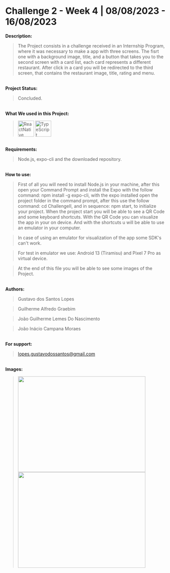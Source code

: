 # Challenge 2 - Week 4 | 08/08/2023 - 16/08/2023

**Description:**

>The Project consists in a challenge received in an Internship Program, where it was necessary to make a app with three screens.
The fisrt one with a background image, title, and a button that takes you to the second screen with a card list, each card represents a different restaurant. After click in a card you will be redirected to the third screen, that contains the restaurant image, title, rating and menu.

<br> **Project Status:**
>Concluded.

<br> **What We used in this Project:**<br>
><img align="center" alt="ReactNative" height="50" width="50" title="ReactNative" src="https://skillicons.dev/icons?i=react"> <img align="center" alt="TypeScript" height="50" width="50" title="TypeScript" src="https://skillicons.dev/icons?i=ts">

<br> **Requirements:**
>Node.js, expo-cli and the downloaded repository.

<br> **How to use:**
>First of all you will need to install Node.js in your machine, after this open your Command Prompt and install the Expo with the follow command: npm install -g expo-cli, with the expo installed open the project folder in the command prompt, after this use the follow command: cd ChallengeII, and in sequence: npm start, to initialize your project. When the project start you will be able to see a QR Code and some keyboard shortcuts. With the QR Code you can visualize the app in your on device. And with the shortcuts u will be able to use an emulator in your computer.

>In case of using an emulator for visualization of the app some SDK's can't work. 

>For test in emulator we use: Android 13 (Tiramisu) and Pixel 7 Pro as virtual device.

>At the end of this file you will be able to see some images of the Project.

<br> **Authors:**
>Gustavo dos Santos Lopes

>Guilherme Alfredo Graebim

>João Guilherme Lemes Do Nascimento

>João Inácio Campana Moraes

<br> **For support:**
>lopes.gustavodossantos@gmail.com

<br> **Images:**
><img src="https://github.com/lopes-gustavodossantos/Challenge_1_Week_4_Compass.UOL/assets/94156483/178d2523-b21e-47d0-bfc0-59dbd0e414db" width="400" height="300">
><img src="https://github.com/lopes-gustavodossantos/Challenge_1_Week_4_Compass.UOL/assets/94156483/db7343ac-8600-444d-b2e7-cdf6373822cc" width="400" height="300">
